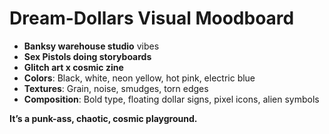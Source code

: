 # Dream-Dollars Visual Moodboard

- **Banksy warehouse studio** vibes
- **Sex Pistols doing storyboards**
- **Glitch art x cosmic zine**
- **Colors**: Black, white, neon yellow, hot pink, electric blue
- **Textures**: Grain, noise, smudges, torn edges
- **Composition**: Bold type, floating dollar signs, pixel icons, alien symbols

**It’s a punk-ass, chaotic, cosmic playground.**